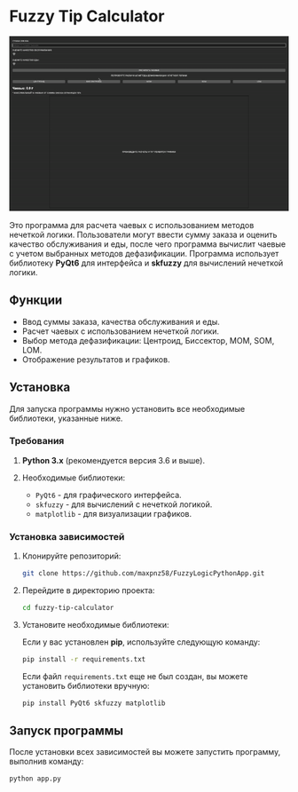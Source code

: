 # Fuzzy Tip Calculator
![-](img/usage_gif.gif)

Это программа для расчета чаевых с использованием методов нечеткой логики. Пользователи могут ввести сумму заказа и оценить качество обслуживания и еды, после чего программа вычислит чаевые с учетом выбранных методов дефазификации. Программа использует библиотеку **PyQt6** для интерфейса и **skfuzzy** для вычислений нечеткой логики.

## Функции

- Ввод суммы заказа, качества обслуживания и еды.
- Расчет чаевых с использованием нечеткой логики.
- Выбор метода дефазификации: Центроид, Биссектор, MOM, SOM, LOM.
- Отображение результатов и графиков.

## Установка

Для запуска программы нужно установить все необходимые библиотеки, указанные ниже.

### Требования

1. **Python 3.x** (рекомендуется версия 3.6 и выше).
2. Необходимые библиотеки:

    - `PyQt6` - для графического интерфейса.
    - `skfuzzy` - для вычислений с нечеткой логикой.
    - `matplotlib` - для визуализации графиков.

### Установка зависимостей

1. Клонируйте репозиторий:

    ```bash
    git clone https://github.com/maxpnz58/FuzzyLogicPythonApp.git
    ```

2. Перейдите в директорию проекта:

    ```bash
    cd fuzzy-tip-calculator
    ```

3. Установите необходимые библиотеки:

    Если у вас установлен **pip**, используйте следующую команду:

    ```bash
    pip install -r requirements.txt
    ```

    Если файл `requirements.txt` еще не был создан, вы можете установить библиотеки вручную:

    ```bash
    pip install PyQt6 skfuzzy matplotlib
    ```

## Запуск программы

После установки всех зависимостей вы можете запустить программу, выполнив команду:

```bash
python app.py

